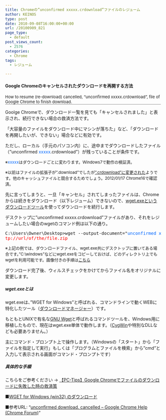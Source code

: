 ```yaml
---
title: Chromeの”unconfirmed xxxxx.crdownload”ファイルのレジューム
author: KEINOS
type: post
date: 2010-09-08T16:00:00+00:00
url: /20100909_821
page_type:
  - default
post_views_count:
  - 2576
categories:
  - Chrome
tags:
  - レジューム

---
```

<div class="section">
  <h4 id="outline__1">
    Google Chromeのキャンセルされたダウンロードを再開する方法
  </h4>
  
  <p>
    <p lang="en" style="font-size:small;margin-top:0;padding-top:0;border-bottom:1px solid gray;">
      How to resume (re-download) cancelled, &#8220;unconfirmed xxxxx.crdownload&#8221;, file of Google Chrome to finish download.
    </p>
  </p>
  
  <p>
    Goolge Chromeで、ダウンロード一覧を見ても「キャンセルされました」と表示され、続行できない場合の救済方法です。
  </p>
  
  <p>
    「大容量のファイルをダウンロード中にマシンが落ちた」など、「ダウンロードを再開したいが、できない」場合などに有効です。
  </p>
  
  <p>
    ただし、ローカル（手元のパソコン内）に、途中までダウンロードしたファイル（&#8221;unconfirmed <span style="color:#06f;">xxxxx</span>.crdownload&#8221;）が残っていることが条件です。
  </p>
  
  <p>
    <span style="font-size:small;">※<span style="color:#06f;">xxxxx</span>はダウンロードごとに変わります。Windows7で動作の検証済。</span>
  </p>
  
  <p>
    <span style="font-size:small;">※以前はファイルの拡張子が&#8221;.download&#8221;でしたが<a href="http://ameblo.jp/daikiishida/entry-10718571387.html" target="_blank">”.crdownload”に変更された</a>ようです。他のキャッシュファイルと競合するためでしょう。2012/01/17 Chrome16で確認済。</span>
  </p>
  
  <p>
    先に言ってしまうと、一旦「キャンセル」されてしまったファイルは、Chromeからは続きをダウンロード（以下レジューム）できないので、<a href="http://users.ugent.be/~bpuype/wget/" target="_blank">wget.exeというダウンロードツール</a>を使ってダウンロードを続行します。
  </p>
  
  <p>
    デスクトップに&#8221;unconfirmed xxxxx.crdownload&#8221;ファイルがあり、それをレジュームしたい場合のwgetのコマンド例は以下の通り。
  </p>
  
  <pre>
C:\Users\Owner\Desktop&#62;wget --output-document="<span style="color:#06f;">unconfirmed xxxxx.crdownload</span>" <span style="font-weight:bold;">-c</span> <span style="color:#FF0000;">ht
tp://url/of/the/file.zip</span>
</pre>
  
  <p>
    <span style="font-size:small;">※上記の例では、ダウンロードファイル、wget.exe共にデスクトップに置いてある場合です。&#8221;C:\windows&#8221;などにwget.exeをコピーしておけば、どのディレクトリ上でもwgetを利用可能です。画像付きの手順は<a href="http://ameblo.jp/daikiishida/entry-10718571387.html" target="_blank">こちら</a></span>
  </p>
  
  <p>
    ダウンロード完了後、ウィルスチェックをかけてからファイル名をオリジナルに変更します。
  </p>
  
  <h5 id="outline__1_1">
    wget.exeとは
  </h5>
  
  <p>
    wget.exeは、&#8221;WGET for Windows&#8221;と呼ばれる、コマンドラインで動くWEBに特化したツール（<a href="http://ja.wikipedia.org/wiki/%E3%83%80%E3%82%A6%E3%83%B3%E3%83%AD%E3%83%BC%E3%83%89%E3%83%9E%E3%83%8D%E3%83%BC%E3%82%B8%E3%83%A3" target="_blank">ダウンロードマネージャー</a>）です。
  </p>
  
  <p>
    もともとUNIXで有名な<a href="http://ja.wikipedia.org/wiki/GNU_Wget" target="_blank">GNU Wget</a>と呼ばれるコマンドツールを、Windows用に移植したもので、現在はwget.exe単体で動作します。（<a href="http://ja.wikipedia.org/wiki/Cygwin" target="_blank">CygWin</a>や特別なDLLなども必要ありません。）
  </p>
  
  <p>
    主にコマンド・プロンプト上で操作します。（Windowsの「スタート」から「ファイルを指定して実行」もしくは「プログラムとファイルを検索」から&#8221;cmd&#8221;と入力して表示される画面がコマンド・プロンプトです）
  </p>
  
  <h5 id="outline__1_2">
    具体的な手順
  </h5>
  
  <p>
    こちらをご参考ください → <a href="http://ameblo.jp/daikiishida/entry-10718571387.html" target="_blank">【PC-Tips】Google Chromeでファイルのダウンロードに失敗した時の救済策</a>
  </p>
  
  <p>
    ■<a href="http://users.ugent.be/~bpuype/wget/" target="_blank">WGET for Windows (win32) のダウンロード</a>
  </p>
  
  <p>
    ■参考URL: &#8220;<a href="http://www.chromeboard.com/showthread.php?t=13212" target="_blank">unconfirmed download. cancelled &#8211; Google Chrome Help (Chrome Forum)</a>&#8220;
  </p>
</div>